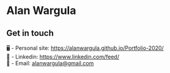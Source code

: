 # Alan Wargula

## Get in touch
🖥 - Personal site:  https://alanwargula.github.io/Portfolio-2020/ <br>
🤝 - Linkedin:  https://www.linkedin.com/feed/ <br>
📩 - Email:  alanwargula@gmail.com <br>

